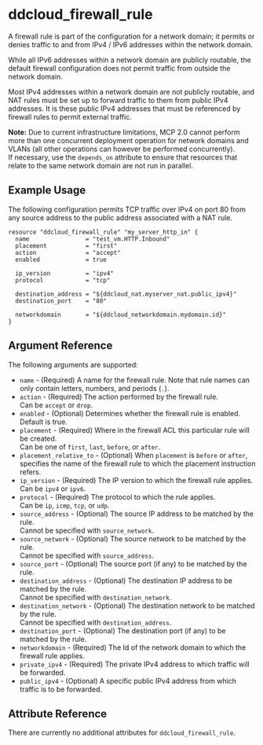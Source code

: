 # ddcloud\_firewall_rule

A firewall rule is part of the configuration for a network domain; it permits or denies traffic to and from IPv4 / IPv6 addresses within the network domain.

While all IPv6 addresses within a network domain are publicly routable, the default firewall configuration does not permit traffic from outside the network domain.

Most IPv4 addresses within a network domain are not publicly routable, and NAT rules must be set up to forward traffic to them from public IPv4 addresses. It is these public IPv4 addresses that must be referenced by firewall rules to permit external traffic.

**Note:** Due to current infrastructure limitations, MCP 2.0 cannot perform more than one concurrent deployment operation for network domains and VLANs (all other operations can however be performed concurrently).  
If necessary, use the `depends_on` attribute to ensure that resources that relate to the same network domain are not run in parallel.

## Example Usage

The following configuration permits TCP traffic over IPv4 on port 80 from any source address to the public address associated with a NAT rule.

```
resource "ddcloud_firewall_rule" "my_server_http_in" {
  name                = "test_vm.HTTP.Inbound"
  placement           = "first"
  action              = "accept"
  enabled             = true

  ip_version          = "ipv4"
  protocol            = "tcp"

  destination_address = "${ddcloud_nat.myserver_nat.public_ipv4}"
  destination_port    = "80"

  networkdomain       = "${ddcloud_networkdomain.mydomain.id}"
}
```

## Argument Reference

The following arguments are supported:

* `name` - (Required) A name for the firewall rule.
Note that rule names can only contain letters, numbers, and periods (`.`).
* `action` - (Required) The action performed by the firewall rule.  
Can be `accept` or `drop`.
* `enabled` - (Optional) Determines whether the firewall rule is enabled.  
Default is true.
* `placement` - (Required) Where in the firewall ACL this particular rule will be created.  
Can be one of `first`, `last`, `before`, or `after`.
* `placement_relative_to` - (Optional) When `placement` is `before` or `after`, specifies the name of the firewall rule to which the placement instruction refers.
* `ip_version` - (Required) The IP version to which the firewall rule applies.  
Can be `ipv4` or `ipv6`.
* `protocol` - (Required) The protocol to which the rule applies.  
Can be `ip`, `icmp`, `tcp`, or `udp`.
* `source_address` - (Optional) The source IP address to be matched by the rule.  
Cannot be specified with `source_network`.
* `source_network` - (Optional) The source network to be matched by the rule.  
Cannot be specified with `source_address`.
* `source_port` - (Optional) The source port (if any) to be matched by the rule.
* `destination_address` - (Optional) The destination IP address to be matched by the rule.  
Cannot be specified with `destination_network`.
* `destination_network` - (Optional) The destination network to be matched by the rule.  
Cannot be specified with `destination_address`.
* `destination_port` - (Optional) The destination port (if any) to be matched by the rule.
* `networkdomain` - (Required) The Id of the network domain to which the firewall rule applies.
* `private_ipv4` - (Required) The private IPv4 address to which traffic will be forwarded.
* `public_ipv4` - (Optional) A specific public IPv4 address from which traffic is to be forwarded.

## Attribute Reference

There are currently no additional attributes for `ddcloud_firewall_rule`.
